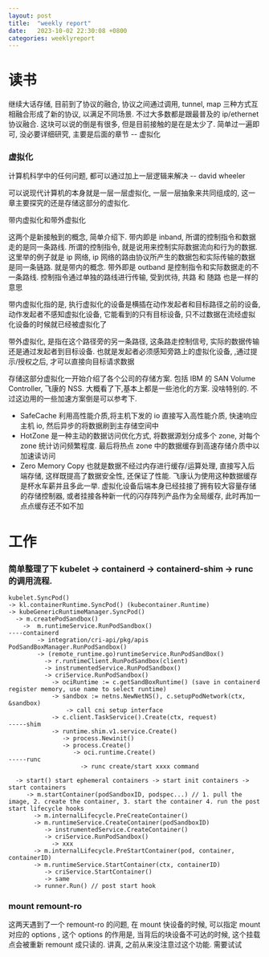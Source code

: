 ```yaml
---
layout: post
title:  "weekly report"
date:   2023-10-02 22:30:08 +0800
categories: weeklyreport
---
```



# 读书

继续大话存储, 目前到了协议的融合, 协议之间通过调用, tunnel, map 三种方式互相融合形成了新的协议, 以满足不同场景. 不过大多数都是跟最普及的 ip/ethernet 协议融合. 这块可以说的倒是有很多, 但是目前接触的是在是太少了. 简单过一遍即可, 没必要详细研究, 主要是后面的章节 -- 虚拟化


### 虚拟化

计算机科学中的任何问题, 都可以通过加上一层逻辑来解决 -- david wheeler

可以说现代计算机的本身就是一层一层虚拟化, 一层一层抽象来共同组成的, 这一章主要探究的还是存储这部分的虚拟化.

带内虚拟化和带外虚拟化

这两个是新接触到的概念, 简单介绍下. 带内即是 inband, 所谓的控制指令和数据走的是同一条路线. 所谓的控制指令, 就是说用来控制实际数据流向和行为的数据. 这里举的例子就是 ip 网络, ip 网络的路由协议所产生的数据包和实际传输的数据是同一条链路. 就是带内的概念. 带外即是 outband 是控制指令和实际数据走的不一条路线. 控制指令通过单独的路线进行传输, 受到优待, 共路 和 随路 也是一样的意思

带内虚拟化指的是, 执行虚拟化的设备是横插在动作发起者和目标路径之前的设备, 动作发起者不感知虚拟化设备, 它能看到的只有目标设备, 只不过数据在流经虚拟化设备的时候就已经被虚拟化了

带外虚拟化, 是指在这个路径旁的另一条路径, 这条路走控制信号, 实际的数据传输还是通过发起者到目标设备. 也就是发起者必须感知旁路上的虚拟化设备, ,通过提示/授权之后, 才可以直接向目标请求数据

存储这部分虚拟化一开始介绍了各个公司的存储方案. 包括 IBM 的 SAN Volume Controller, 飞康的 NSS. 大概看了下,基本上都是一些池化的方案. 没啥特别的.
不过这边用的一些加速方案倒是可以参考下.

- SafeCache
    利用高性能介质,将主机下发的 io 直接写入高性能介质, 快速响应主机 io, 然后异步的将数据刷到主存储空间中
- HotZone
    是一种主动的数据访问优化方式, 将数据源划分成多个 zone, 对每个 zone 统计访问频繁程度. 最后将热点 zone 中的数据缓存到高速存储介质中以加速读访问
- Zero Memory Copy
    也就是数据不经过内存进行缓存/运算处理, 直接写入后端存储, 这样既提高了数据安全性, 还保证了性能. 飞康认为使用这种数据缓存是杯水车薪并且多此一举. 虚拟化设备后端本身已经挂接了拥有较大容量存储的存储控制器, 或者挂接各种新一代的闪存阵列产品作为全局缓存, 此时再加一点点缓存还不如不加



# 工作

### 简单整理了下 kubelet -> containerd -> containerd-shim -> runc 的调用流程.

```
kubelet.SyncPod()
-> kl.containerRuntime.SyncPod() (kubecontainer.Runtime)
-> kubeGenericRuntimeManager.SyncPod()
  -> m.createPodSandbox()
    ->  m.runtimeService.RunPodSandbox()
----containerd
        -> integration/cri-api/pkg/apis PodSandBoxManager.RunPodSandbox()
        -> (remote_runtime.go)runtimeService.RunPodSandBox()
          -> r.runtimeClient.RunPodSandbox(client)
          -> instrumentedService.RunPodSandbox()
          -> criService.RunPodSandbox()
            -> ociRuntime := c.getSandBoxRuntime() (save in containerd register memory, use name to select runtime)
            -> sandbox := netns.NewNetNS(), c.setupPodNetwork(ctx, &sandbox)
              	-> call cni setup interface
            -> c.client.TaskService().Create(ctx, request)
-----shim
            -> runtime.shim.v1.service.Create()
               -> process.Newinit()
               -> process.Create()
                  -> oci.runtime.Create()
-----runc
                    -> runc create/start xxxx command

  -> start() start ephemeral containers -> start init containers -> start containers
     -> m.startContainer(podSandboxID, podspec...) // 1. pull the image, 2. create the container, 3. start the container 4. run the post start lifecycle hooks
       -> m.internalLifecycle.PreCreateContainer()
       -> m.runtimeService.CreateContainer(podSandboxID)
          -> instrumentedService.CreateContainer()
          -> criService.RunPodSandbox()
            -> xxx
       -> m.internalLifecycle.PreStartContainer(pod, container, containerID)
       -> m.runtimeService.StartContainer(ctx, containerID)
          -> criService.StartContainer()
          -> same
       -> runner.Run() // post start hook

```

### mount remount-ro

这两天遇到了一个 remount-ro 的问题, 在 mount 快设备的时候, 可以指定 mount 对应的 options , 这个 options 的作用是, 当背后的块设备不可达的时候, 这个挂载点会被重新 remount 成只读的. 讲真, 之前从来没注意过这个功能. 需要试试

